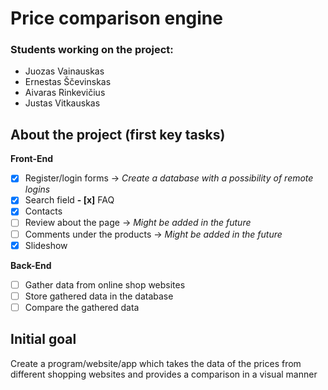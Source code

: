 # Price comparison engine
### Students working on the project: 
- Juozas Vainauskas
- Ernestas Ščevinskas
- Aivaras Rinkevičius
- Justas Vitkauskas
## About the project (first key tasks)
**Front-End**
- [x] Register/login forms -> *Create a database with a possibility of remote logins*
- [x] Search field
**- [x]** FAQ
- [x] Contacts
- [ ] Review about the page -> *Might be added in the future*
- [ ] Comments under the products -> *Might be added in the future*
- [x] Slideshow

**Back-End**
- [ ] Gather data from online shop websites
- [ ] Store gathered data in the database
- [ ] Compare the gathered data
## Initial goal <!-- this point here is temporarily -->
Create a program/website/app which takes the data of the prices from different shopping websites and provides a comparison in a visual manner
